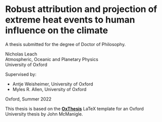# Robust attribution and projection of extreme heat events to human influence on the climate

A thesis submitted for the degree of Doctor of Philosophy.

Nicholas Leach  
Atmospheric, Oceanic and Planetary Physics  
University of Oxford

Supervised by:
- Antje Weisheimer, University of Oxford
- Myles R. Allen, University of Oxford

Oxford, Summer 2022

This thesis is based on the [**OxThesis**](https://github.com/mcmanigle/OxThesis) LaTeX template for an Oxford University thesis by John McManigle.